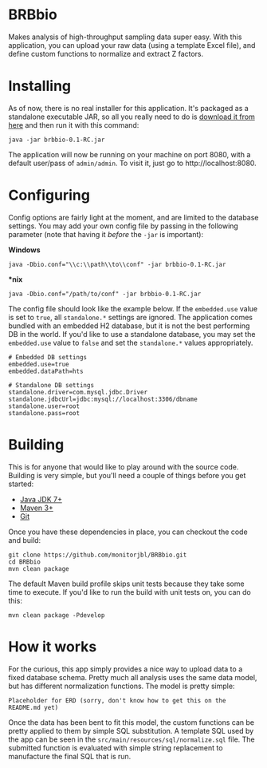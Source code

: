 # BRBbio

Makes analysis of high-throughput sampling data super easy. With this application, you can upload your raw data (using a template Excel file), and define custom functions to normalize and extract Z factors.

# Installing

As of now, there is no real installer for this application. It's packaged as a standalone executable JAR, so all you really need to do is [download it from here](https://github.com/monitorjbl/BRBbio/releases/tag/0.1-RC) and then run it with this command:

```
java -jar brbbio-0.1-RC.jar
```

The application will now be running on your machine on port 8080, with a default user/pass of `admin/admin`. To visit it, just go to http://localhost:8080.

# Configuring

Config options are fairly light at the moment, and are limited to the database settings. You may add your own config file by passing in the following parameter (note that having it *before* the `-jar` is important):

**Windows**

```
java -Dbio.conf="\\c:\\path\\to\\conf" -jar brbbio-0.1-RC.jar
```

**\*nix**

```
java -Dbio.conf="/path/to/conf" -jar brbbio-0.1-RC.jar
```

The config file should look like the example below. If the `embedded.use` value is set to `true`, all `standalone.*` settings are ignored. The application comes bundled with an embedded H2 database, but it is not the best performing DB in the world. If you'd like to use a standalone database, you may set the `embedded.use` value to `false` and set the `standalone.*` values appropriately.

```
# Embedded DB settings
embedded.use=true
embedded.dataPath=hts

# Standalone DB settings
standalone.driver=com.mysql.jdbc.Driver
standalone.jdbcUrl=jdbc:mysql://localhost:3306/dbname
standalone.user=root
standalone.pass=root
```

# Building

This is for anyone that would like to play around with the source code. Building is very simple, but you'll need a couple of things before you get started:

* [Java JDK 7+](http://www.oracle.com/technetwork/java/javase/downloads/jdk7-downloads-1880260.html)
* [Maven 3+](http://maven.apache.org/download.cgi)
* [Git](http://git-scm.com/book/en/Getting-Started-Installing-Git)

Once you have these dependencies in place, you can checkout the code and build:

```
git clone https://github.com/monitorjbl/BRBbio.git
cd BRBbio
mvn clean package
```

The default Maven build profile skips unit tests because they take some time to execute. If you'd like to run the build with unit tests on, you can do this:

```
mvn clean package -Pdevelop
```

# How it works

For the curious, this app simply provides a nice way to upload data to a fixed database schema. Pretty much all analysis uses the same data model, but has different normalization functions. The model is pretty simple:

```
Placeholder for ERD (sorry, don't know how to get this on the README.md yet)
```

Once the data has been bent to fit this model, the custom functions can be pretty applied to them by simple SQL substitution. A template SQL used by the app can be seen in the `src/main/resources/sql/normalize.sql` file. The submitted function is evaluated with simple string replacement to manufacture the final SQL that is run.